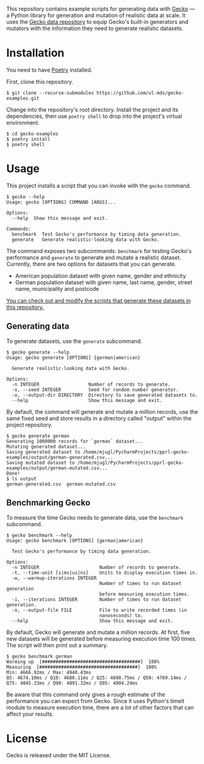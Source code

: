 This repository contains example scripts for generating data with [Gecko](https://github.com/ul-mds/gecko) — a Python
library for generation and mutation of realistic data at scale.
It uses the [Gecko data repository](https://github.com/ul-mds/gecko-data) to equip Gecko's built-in generators and
mutators with the information they need to generate realistic datasets.

# Installation

You need to have [Poetry](https://python-poetry.org/) installed.

First, clone this repository.

```
$ git clone --recurse-submodules https://github.com/ul-mds/gecko-examples.git
```

Change into the repository's root directory.
Install the project and its dependencies, then use `poetry shell` to drop into the project's virtual environment.

```
$ cd gecko-examples
$ poetry install
$ poetry shell
```

# Usage

This project installs a script that you can invoke with the `gecko` command.

```
$ gecko --help
Usage: gecko [OPTIONS] COMMAND [ARGS]...

Options:
  --help  Show this message and exit.

Commands:
  benchmark  Test Gecko's performance by timing data generation.
  generate   Generate realistic-looking data with Gecko.
```

The command exposes two subcommands: `benchmark` for testing Gecko's performance and `generate` to generate and
mutate a realistic dataset.
Currently, there are two options for datasets that you can generate.

- American population dataset with given name, gender and ethnicity
- German population dataset with given name, last name, gender, street name, municipality and postcode

[You can check out and modify the scripts that generate these datasets in this repository.](gecko_examples/dataset)

## Generating data

To generate datasets, use the `generate` subcommand.

```
$ gecko generate --help
Usage: gecko generate [OPTIONS] {german|american}

  Generate realistic-looking data with Gecko.

Options:
  -n INTEGER                  Number of records to generate.
  -s, --seed INTEGER          Seed for random number generator.
  -o, --output-dir DIRECTORY  Directory to save generated datasets to.
  --help                      Show this message and exit.
```

By default, the command will generate and mutate a million records, use the same fixed seed and store results in
a directory called "output" within the project repository.

```
$ gecko generate german
Generating 1000000 records for `german` dataset...
Mutating generated dataset...
Saving generated dataset to /home/mjugl/PycharmProjects/pprl-gecko-examples/output/german-generated.csv...
Saving mutated dataset to /home/mjugl/PycharmProjects/pprl-gecko-examples/output/german-mutated.csv...
Done!
$ ls output
german-generated.csv  german-mutated.csv
```

## Benchmarking Gecko

To measure the time Gecko needs to generate data, use the `benchmark` subcommand.

```
$ gecko benchmark --help
Usage: gecko benchmark [OPTIONS] {german|american}

  Test Gecko's performance by timing data generation.

Options:
  -n INTEGER                      Number of records to generate.
  -t, --time-unit [s|ms|us|ns]    Units to display execution times in.
  -w, --warmup-iterations INTEGER
                                  Number of times to run dataset generation
                                  before measuring execution times.
  -i, --iterations INTEGER        Number of times to run dataset generation.
  -o, --output-file FILE          File to write recorded times (in
                                  nanoseconds) to.
  --help                          Show this message and exit.
```

By default, Gecko will generate and mutate a million records.
At first, five new datasets will be generated before measuring execution time 100 times.
The script will then print out a summary.

```
$ gecko benchmark german
Warming up  [####################################]  100%          
Measuring  [####################################]  100%          
Min: 4666.92ms / Max: 4940.43ms
Q5: 4674.10ms / Q10: 4680.11ms / Q25: 4690.75ms / Q50: 4769.14ms / Q75: 4845.33ms / Q90: 4891.32ms / Q95: 4904.24ms
```

Be aware that this command only gives a rough estimate of the performance you can expect from Gecko.
Since it uses Python's timeit module to measure execution time, there are a lot of other factors that can affect your
results.

# License

Gecko is released under the MIT License.